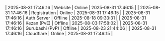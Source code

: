 | 2025-08-31 17:46:16 | Website | Online | 2025-08-31 17:46:15 |
| 2025-08-31 17:46:16 | Registration | Online | 2025-08-31 17:46:15 |
| 2025-08-31 17:46:16 | Auth Server | Offline | 2025-08-18 09:33:31 |
| 2025-08-31 17:46:16 | Kezan (PvE) | Offline | 2025-08-03 17:58:02 |
| 2025-08-31 17:46:16 | Gurubashi (PvP) | Offline | 2025-08-23 21:44:06 |
| 2025-08-31 17:46:16 | Cloudflare | Online | 2025-08-31 17:46:15 |
